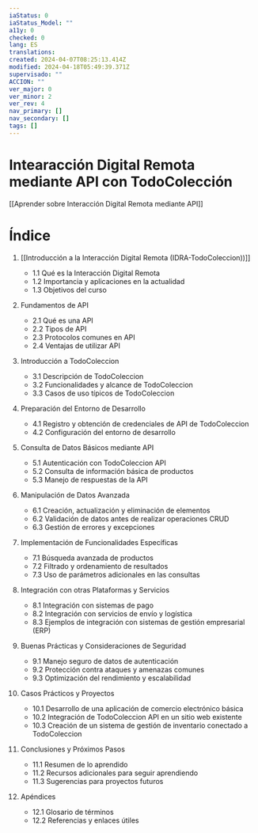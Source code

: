 ```yaml
---
iaStatus: 0
iaStatus_Model: ""
a11y: 0
checked: 0
lang: ES
translations: 
created: 2024-04-07T08:25:13.414Z
modified: 2024-04-18T05:49:39.371Z
supervisado: ""
ACCION: ""
ver_major: 0
ver_minor: 2
ver_rev: 4
nav_primary: []
nav_secondary: []
tags: []
---
```

# Intearacción Digital Remota mediante API con TodoColección

[[Aprender sobre Interacción Digital Remota mediante API]]

# Índice

1. [[Introducción a la Interacción Digital Remota (IDRA-TodoColeccion))]]
   - 1.1 Qué es la Interacción Digital Remota
   - 1.2 Importancia y aplicaciones en la actualidad
   - 1.3 Objetivos del curso

2. Fundamentos de API
   - 2.1 Qué es una API
   - 2.2 Tipos de API
   - 2.3 Protocolos comunes en API
   - 2.4 Ventajas de utilizar API

3. Introducción a TodoColeccion
   - 3.1 Descripción de TodoColeccion
   - 3.2 Funcionalidades y alcance de TodoColeccion
   - 3.3 Casos de uso típicos de TodoColeccion

4. Preparación del Entorno de Desarrollo
   - 4.1 Registro y obtención de credenciales de API de TodoColeccion
   - 4.2 Configuración del entorno de desarrollo

5. Consulta de Datos Básicos mediante API
   - 5.1 Autenticación con TodoColeccion API
   - 5.2 Consulta de información básica de productos
   - 5.3 Manejo de respuestas de la API

6. Manipulación de Datos Avanzada
   - 6.1 Creación, actualización y eliminación de elementos
   - 6.2 Validación de datos antes de realizar operaciones CRUD
   - 6.3 Gestión de errores y excepciones

7. Implementación de Funcionalidades Específicas
   - 7.1 Búsqueda avanzada de productos
   - 7.2 Filtrado y ordenamiento de resultados
   - 7.3 Uso de parámetros adicionales en las consultas

8. Integración con otras Plataformas y Servicios
   - 8.1 Integración con sistemas de pago
   - 8.2 Integración con servicios de envío y logística
   - 8.3 Ejemplos de integración con sistemas de gestión empresarial (ERP)

9. Buenas Prácticas y Consideraciones de Seguridad
   - 9.1 Manejo seguro de datos de autenticación
   - 9.2 Protección contra ataques y amenazas comunes
   - 9.3 Optimización del rendimiento y escalabilidad

10. Casos Prácticos y Proyectos
    - 10.1 Desarrollo de una aplicación de comercio electrónico básica
    - 10.2 Integración de TodoColeccion API en un sitio web existente
    - 10.3 Creación de un sistema de gestión de inventario conectado a TodoColeccion

11. Conclusiones y Próximos Pasos
    - 11.1 Resumen de lo aprendido
    - 11.2 Recursos adicionales para seguir aprendiendo
    - 11.3 Sugerencias para proyectos futuros

12. Apéndices
    - 12.1 Glosario de términos
    - 12.2 Referencias y enlaces útiles

